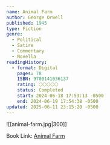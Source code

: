 ```yaml
---
name: Animal Farm
author: George Orwell
published: 1945
type: Fiction
genre:
  - Political
  - Satire
  - Commentary
  - Novella
readingHistory:
  - format: Digital
    pages: 78
    ISBN: 9780141036137
    rating: 🌕🌕🌕🌕🌕
    status: Completed
    start: 2024-06-18 17:53:13 -0500
    end: 2024-06-19 17:54:38 -0500
updated: 2025-06-11 23:15:20 -0500
---
```


![[animal-farm.jpg|300]]

Book Link: [Animal Farm](https://www.goodreads.com/book/show/170448.Animal_Farm)
